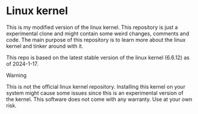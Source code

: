 # Linux kernel

This is my modified version of the linux kernel. This repository is just a experimental clone and might contain some weird changes, comments and code. The main purpose of this repository is to learn more about the linux kernel and tinker around with it.

This repo is based on the latest stable version of the linux kernel (6.6.12) as of 2024-1-17.

> [!warning]
> This is not the official linux kernel repository. Installing this kernel on your system might cause some issues since this is an experimental version of the kernel. This software does not come with any warranty. Use at your own risk.